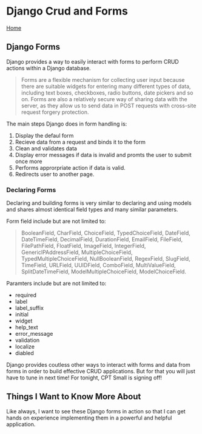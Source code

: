 # Django Crud and Forms

[Home](../index.md)

## Django Forms

Django provides a way to easily interact with forms to perform CRUD actions within a Django database.

> Forms are a flexible mechanism for collecting user input because there are suitable widgets for entering many different types of data, including text boxes, checkboxes, radio buttons, date pickers and so on. Forms are also a relatively secure way of sharing data with the server, as they allow us to send data in POST requests with cross-site request forgery protection.

The main steps Django does in form handling is:

1. Display the defaul form
2. Recieve data from a request and binds it to the form
3. Clean and validates data
4. Display error messages if data is invalid and promts the user to submit once more
5. Performs approrpriate action if data is valid.
6. Redirects user to another page.

### Declaring Forms

Declaring and building forms is very similar to declaring and using models and shares almost identical field types and many similar parameters.

Form field include but are not limited to:

> BooleanField, CharField, ChoiceField, TypedChoiceField, DateField, DateTimeField, DecimalField, DurationField, EmailField, FileField, FilePathField, FloatField, ImageField, IntegerField, GenericIPAddressField, MultipleChoiceField, TypedMultipleChoiceField, NullBooleanField, RegexField, SlugField, TimeField, URLField, UUIDField, ComboField, MultiValueField, SplitDateTimeField, ModelMultipleChoiceField, ModelChoiceField.

Paramters include but are not limited to:

- required
- label
- label_suffix
- initial
- widget
- help_text
- error_message
- validation
- localize
- diabled

Django provides coutless other ways to interact with forms and data from forms in order to build effective CRUD applications. But for that you will just have to tune in next time! For tonight, CPT Small is signing off!

## Things I Want to Know More About

Like always, I want to see these Django forms in action so that I can get hands on experience implementing them in a powerful and helpful application.
